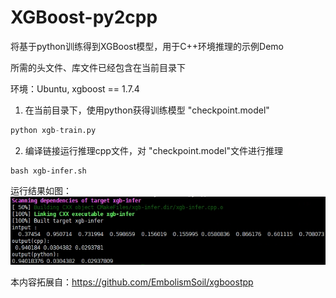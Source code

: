# XGBoost-py2cpp

将基于python训练得到XGBoost模型，用于C++环境推理的示例Demo

所需的头文件、库文件已经包含在当前目录下

环境：Ubuntu, xgboost == 1.7.4

1. 在当前目录下，使用python获得训练模型 "checkpoint.model"
```python
python xgb-train.py
```
2. 编译链接运行推理cpp文件，对 "checkpoint.model"文件进行推理
```shell
bash xgb-infer.sh
```

运行结果如图：
![figure](./demo_result.png)

本内容拓展自：https://github.com/EmbolismSoil/xgboostpp
